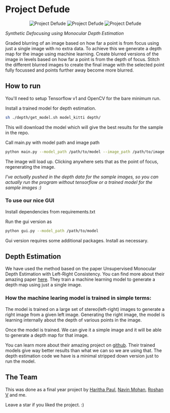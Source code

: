 # Project Defude

<p align="center">
	<img src="screenshot/gifs/defude1.gif" alt="Project Defude">
	<img src="screenshot/gifs/defude2.gif" alt="Project Defude">
	<img src="screenshot/gifs/defude3.gif" alt="Project Defude">
</p>

*Synthetic Defocusing using Monocular Depth Estimation*

Graded blurring of an image based on how far a point is from focus using just a single image with no extra data.
To achieve this we generate a depth map for the image using machine learning.
Create blurred versions of the image in levels based on how far a point is from the depth of focus.
Stitch the different blurred images to create the final image with the selected point fully focussed and points further away become more blurred.

## How to run
You'll need to setup Tensorflow v1 and OpenCV for the bare minimum run.

Install a trained model for depth estimation.
```sh
sh ./depth/get_model.sh model_kitti depth/
```
This will download the model which will give the best results for the sample in the repo.

Call main.py with model path and image path
```sh
python main.py --model_path /path/to/model --image_path /path/to/image
```

The image will load up. Clicking anywhere sets that as the point of focus, regenerating the image.

*I've actually pushed in the depth data for the sample images, so you can actually run the program without tensorflow or a trained model for the sample images :)*


### To use our nice GUI
Install dependencies from requirements.txt

Run the gui version as
```sh
python gui.py --model_path /path/to/model
```
Gui version requires some additional packages. Install as necessary.

## Depth Estimation
We have used the method based on the paper Unsupervised Monocular Depth Estimation with Left-Right Consistency. You can find more about their amazing paper [here](http://visual.cs.ucl.ac.uk/pubs/monoDepth/).
They train a machine learning model to generate a depth map using just a single image.

### How the machine learing model is trained in simple terms:
The model is trained on a large set of stereo(left-right) images to generate a right image from a given left image.
Generating the right image, the model is learning internally about the depth of various points in the image.

Once the model is trained. We can give it a simple image and it will be able to generate a depth map for that image.

You can learn more about their amazing project on [github](https://github.com/mrharicot/monodepth).
Their trained models give way better results than what we can so we are using that.
The depth estimation code we have is a minimal stripped down version just to run the model.


## The Team
This was done as a final year project by [Haritha Paul](https://github.com/haritha1997), [Navin Mohan](https://github.com/nvnmo), [Roshan V](https://github.com/ros-han) and me.

Leave a star if you liked the project. :)
